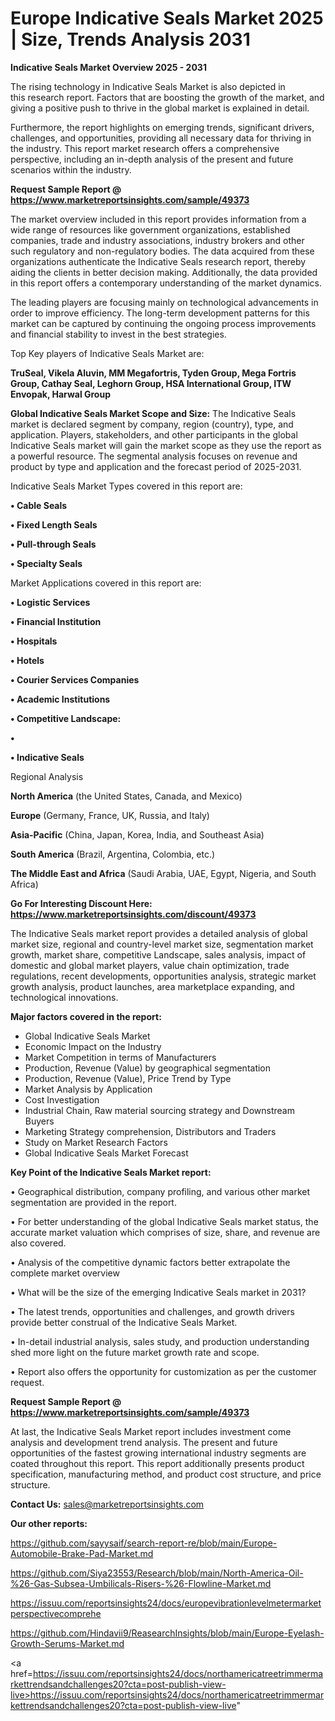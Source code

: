 # Europe Indicative Seals Market 2025 | Size, Trends Analysis 2031

<Strong> Indicative Seals Market Overview 2025 - 2031</strong>

The rising technology in Indicative Seals Market is also depicted in this research report. Factors that are boosting the growth of the market, and giving a positive push to thrive in the global market is explained in detail.

Furthermore, the report highlights on emerging trends, significant drivers, challenges, and opportunities, providing all necessary data for thriving in the industry. This report market research offers a comprehensive perspective, including an in-depth analysis of the present and future scenarios within the industry.

<strong>Request Sample Report @ <a href=https://www.marketreportsinsights.com/sample/49373>https://www.marketreportsinsights.com/sample/49373</a></strong>

The market overview included in this report provides information from a wide range of resources like government organizations, established companies, trade and industry associations, industry brokers and other such regulatory and non-regulatory bodies. The data acquired from these organizations authenticate the Indicative Seals research report, thereby aiding the clients in better decision making. Additionally, the data provided in this report offers a contemporary understanding of the market dynamics.

The leading players are focusing mainly on technological advancements in order to improve efficiency. The long-term development patterns for this market can be captured by continuing the ongoing process improvements and financial stability to invest in the best strategies.

Top Key players of Indicative Seals Market are:

<strong>TruSeal, Vikela Aluvin, MM Megafortris, Tyden Group, Mega Fortris Group, Cathay Seal, Leghorn Group, HSA International Group, ITW Envopak, Harwal Group</strong>

<strong><b>Global Indicative Seals Market Scope and Size:</b></strong>
The Indicative Seals market is declared segment by company, region (country), type, and application. Players, stakeholders, and other participants in the global Indicative Seals market will gain the market scope as they use the report as a powerful resource. The segmental analysis focuses on revenue and product by type and application and the forecast period of 2025-2031.

Indicative Seals Market Types covered in this report are:

<strong>•  Cable Seals

•  Fixed Length Seals

•  Pull-through Seals

•  Specialty Seals</strong>

Market Applications covered in this report are:

<strong>•  Logistic Services

•  Financial Institution

•  Hospitals

•  Hotels

•  Courier Services Companies

•  Academic Institutions

•  Competitive Landscape:

•  

•  Indicative Seals</strong> 

Regional Analysis

<strong>North America</strong> (the United States, Canada, and Mexico)

<strong>Europe</strong> (Germany, France, UK, Russia, and Italy)

<strong>Asia-Pacific</strong> (China, Japan, Korea, India, and Southeast Asia)

<strong>South America</strong> (Brazil, Argentina, Colombia, etc.)

<strong>The Middle East and Africa</strong> (Saudi Arabia, UAE, Egypt, Nigeria, and South Africa)

<strong>Go For Interesting Discount Here: <a href=https://www.marketreportsinsights.com/discount/49373>https://www.marketreportsinsights.com/discount/49373</a></strong>

The Indicative Seals market report provides a detailed analysis of global market size, regional and country-level market size, segmentation market growth, market share, competitive Landscape, sales analysis, impact of domestic and global market players, value chain optimization, trade regulations, recent developments, opportunities analysis, strategic market growth analysis, product launches, area marketplace expanding, and technological innovations.

<strong><b>Major factors covered in the report:</b></strong>
<ul>
  <li>Global Indicative Seals Market </li>
  <li>Economic Impact on the Industry</li>
  <li>Market Competition in terms of Manufacturers</li>
  <li>Production, Revenue (Value) by geographical segmentation</li>
  <li>Production, Revenue (Value), Price Trend by Type</li>
  <li>Market Analysis by Application</li>
  <li>Cost Investigation</li>
  <li>Industrial Chain, Raw material sourcing strategy and Downstream Buyers</li>
  <li>Marketing Strategy comprehension, Distributors and Traders</li>
  <li>Study on Market Research Factors</li>
  <li>Global Indicative Seals Market Forecast</li>
</ul>

<strong><b>Key Point of the Indicative Seals Market report:</b></strong>

• Geographical distribution, company profiling, and various other market segmentation are provided in the report.

• For better understanding of the global Indicative Seals market status, the accurate market valuation which comprises of size, share, and revenue are also covered.

• Analysis of the competitive dynamic factors better extrapolate the complete market overview

• What will be the size of the emerging Indicative Seals market in 2031?

• The latest trends, opportunities and challenges, and growth drivers provide better construal of the Indicative Seals Market.

• In-detail industrial analysis, sales study, and production understanding shed more light on the future market growth rate and scope.

• Report also offers the opportunity for customization as per the customer request.

<strong>Request Sample Report @ <a href=https://www.marketreportsinsights.com/sample/49373>https://www.marketreportsinsights.com/sample/49373</a></strong>

At last, the Indicative Seals Market report includes investment come analysis and development trend analysis. The present and future opportunities of the fastest growing international industry segments are coated throughout this report. This report additionally presents product specification, manufacturing method, and product cost structure, and price structure.

<strong>Contact Us:</strong>
sales@marketreportsinsights.com

<strong>Our other reports:</strong>

<a href=https://github.com/sayysaif/search-report-re/blob/main/Europe-Automobile-Brake-Pad-Market.md>https://github.com/sayysaif/search-report-re/blob/main/Europe-Automobile-Brake-Pad-Market.md</a>

<a href=https://github.com/Siya23553/Research/blob/main/North-America-Oil-%26-Gas-Subsea-Umbilicals-Risers-%26-Flowline-Market.md>https://github.com/Siya23553/Research/blob/main/North-America-Oil-%26-Gas-Subsea-Umbilicals-Risers-%26-Flowline-Market.md</a>

<a href=https://issuu.com/reportsinsights24/docs/europevibrationlevelmetermarketperspectivecomprehe>https://issuu.com/reportsinsights24/docs/europevibrationlevelmetermarketperspectivecomprehe</a>

<a href=https://github.com/Hindavii9/ReasearchInsights/blob/main/Europe-Eyelash-Growth-Serums-Market.md>https://github.com/Hindavii9/ReasearchInsights/blob/main/Europe-Eyelash-Growth-Serums-Market.md</a>

<a href=https://issuu.com/reportsinsights24/docs/northamericatreetrimmermarkettrendsandchallenges20?cta=post-publish-view-live>https://issuu.com/reportsinsights24/docs/northamericatreetrimmermarkettrendsandchallenges20?cta=post-publish-view-live</a>"
